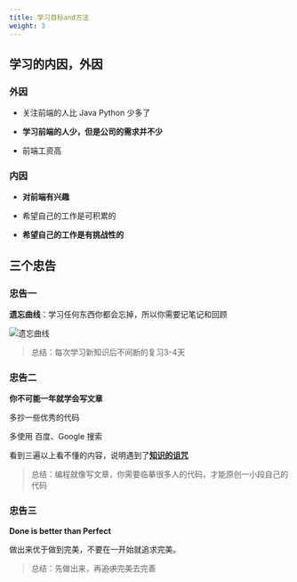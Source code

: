 ```yaml
---
title: 学习目标and方法
weight: 3
---
```


## 学习的内因，外因

### 外因

- 关注前端的人比 Java Python 少多了

- **学习前端的人少，但是公司的需求并不少**

- 前端工资高

### 内因

- **对前端有兴趣**

- 希望自己的工作是可积累的

- **希望自己的工作是有挑战性的**

## 三个忠告

### 忠告一

**遗忘曲线**：学习任何东西你都会忘掉，所以你需要记笔记和回顾

![遗忘曲线](https://i.loli.net/2020/02/08/zapsDfYkUlobFct.jpg)

> 总结：每次学习新知识后不间断的复习3-4天

### 忠告二

**你不可能一年就学会写文章**

多抄一些优秀的代码

多使用 百度、Google 搜索

看到三遍以上看不懂的内容，说明遇到了[**知识的诅咒**]()

> 总结：编程就像写文章，你需要临摹很多人的代码，才能原创一小段自己的代码

### 忠告三

**Done is better than Perfect**

做出来优于做到完美，不要在一开始就追求完美。

> 总结：先做出来，再~~追求完美~~去完善